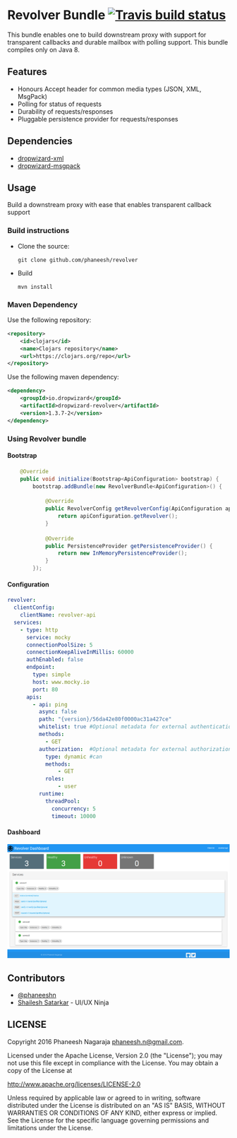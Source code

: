 # Revolver Bundle [![Travis build status](https://travis-ci.org/phaneesh/revolver.svg?branch=master)](https://travis-ci.org/phaneesh/revolver)

This bundle enables one to build downstream proxy with support for transparent callbacks and durable mailbox with polling support.
This bundle compiles only on Java 8.

## Features
* Honours Accept header for common media types (JSON, XML, MsgPack)
* Polling for status of requests
* Durability of requests/responses
* Pluggable persistence provider for requests/responses
 
## Dependencies
* [dropwizard-xml](https://github.com/phaneesh/xml-bundle)
* [dropwizard-msgpack](https://github.com/phaneesh/msgpack-bundle)

## Usage
Build a downstream proxy with ease that enables transparent callback support 
 
### Build instructions
  - Clone the source:

        git clone github.com/phaneesh/revolver

  - Build

        mvn install

### Maven Dependency
Use the following repository:
```xml
<repository>
    <id>clojars</id>
    <name>Clojars repository</name>
    <url>https://clojars.org/repo</url>
</repository>
```
Use the following maven dependency:
```xml
<dependency>
    <groupId>io.dropwizard</groupId>
    <artifactId>dropwizard-revolver</artifactId>
    <version>1.3.7-2</version>
</dependency>
```

### Using Revolver bundle

#### Bootstrap

```java
    @Override
    public void initialize(Bootstrap<ApiConfiguration> bootstrap) {
        bootstrap.addBundle(new RevolverBundle<ApiConfiguration>() {

            @Override
            public RevolverConfig getRevolverConfig(ApiConfiguration apiConfiguration) {
                return apiConfiguration.getRevolver();
            }

            @Override
            public PersistenceProvider getPersistenceProvider() {
                return new InMemoryPersistenceProvider();
            }
        });
```

#### Configuration
```yaml
revolver:
  clientConfig:
    clientName: revolver-api
  services:
    - type: http
      service: mocky
      connectionPoolSize: 5
      connectionKeepAliveInMillis: 60000
      authEnabled: false
      endpoint:
        type: simple
        host: www.mocky.io
        port: 80
      apis:
        - api: ping
          async: false
          path: "{version}/56da42e80f0000ac31a427ce"
          whitelist: true #Optional metadata for external authentication & authorization systems. Omitting the config will not effect behaviour.
          methods:
            - GET
          authorization:  #Optional metadata for external authorization systems. Omitting the config will not effect behaviour  
            type: dynamic #can 
            methods:
                - GET
            roles:
                - user
          runtime:
            threadPool:
              concurrency: 5
              timeout: 10000
```

#### Dashboard
![Dashboard](images/dashboard.png)

Contributors
------------
* [@phaneeshn](https://twitter.com/phaneeshn)
* [Shailesh Satarkar](https://in.linkedin.com/in/theinfiniteloop) - UI/UX Ninja

LICENSE
-------

Copyright 2016 Phaneesh Nagaraja <phaneesh.n@gmail.com>.

Licensed under the Apache License, Version 2.0 (the "License");
you may not use this file except in compliance with the License.
You may obtain a copy of the License at

http://www.apache.org/licenses/LICENSE-2.0

Unless required by applicable law or agreed to in writing, software
distributed under the License is distributed on an "AS IS" BASIS,
WITHOUT WARRANTIES OR CONDITIONS OF ANY KIND, either express or implied.
See the License for the specific language governing permissions and
limitations under the License.